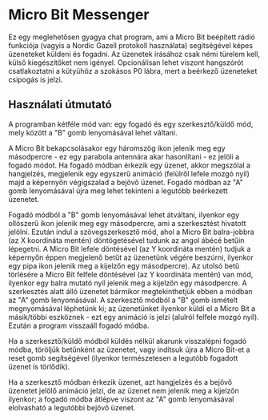 # Micro Bit Messenger
Ez egy meglehetősen gyagya chat program, ami a Micro Bit beépített rádió funkciója (vagyis a Nordic Gazell protokoll használata) segítségével képes üzeneteket küldeni és fogadni. Az üzenetek írásához csak némi türelem kell, külső kiegészítőket nem igényel. Opcionálisan lehet viszont hangszórót csatlakoztatni a kütyühöz a szokásos P0 lábra, mert a beérkező üzeneteket csipogás is jelzi.

## Használati útmutató
A programban kétféle mód van: egy fogadó és egy szerkesztő/küldő mód, mely között a "B" gomb lenyomásával lehet váltani.

A Micro Bit bekapcsolásakor egy háromszög ikon jelenik meg egy másodpercre - ez egy parabola antennára akar hasonlítani - ez jelöli a fogadó módot. Ha fogadó módban érkezik egy üzenet, akkor megszólal a hangjelzés, megjelenik egy egyszerű animáció (felülről lefele mozgó nyíl) majd a képernyőn végigszalad a bejövő üzenet. Fogadó módban az "A" gomb lenyomásával újra meg lehet tekinteni a legutóbb beérkezett üzenetet.

Fogadó módból a "B" gomb lenyomásával lehet átváltani, ilyenkor egy ollószerű ikon jelenik meg egy másodpercre, ami a szerkesztést hivatott jelölni. Ezután indul a szövegszerkesztő mód, ahol a Micro Bit balra-jobbra (az X koordináta mentén) döntögetésével tudunk az angol ábécé betűin lépegetni. A Micro Bit lefele döntésével (az Y koordináta mentén) tudjuk a képernyőn éppen megjelenő betűt az üzenetünk végére beszúrni, ilyenkor egy pipa ikon jelenik meg a kijelzőn egy másodpercre). Az utolsó betű törlésére a Micro Bit felfele döntésével (az Y koordináta mentén) van mód, ilyenkor egy balra mutató nyíl jelenik meg a kijelzőn egy másodpercre. A szerkesztés alatt álló üzenetet bármikor megtekinthetjük ebben a módban az "A" gomb lenyomásával. A szerkesztő módból a "B" gomb ismételt megnyomásával léphetünk ki; az üzenetünket ilyenkor küldi el a Micro Bit a másik/többi eszköznek - ezt egy animáció is jelzi (alulról felfele mozgó nyíl). Ezután a program visszaáll fogadó módba.

Ha a szerkesztő/küldő módból küldés nélkül akarunk visszalépni fogadó módba, töröljük betűnként az üzenetet, vagy indítsuk újra a Micro Bit-et a reset gomb segítségével (ilyenkor természetesen a legutóbb fogadott üzenet is törlődik).

Ha a szerkesztő módban érkezik üzenet, azt hangjelzés és a bejövő üzenetet jelölő animáció jelzi, de az üzenet nem jelenik meg a kijelzőn ilyenkor; a fogadó módba átlépve viszont az "A" gomb lenyomásával elolvasható a legutóbbi bejövő üzenet.

